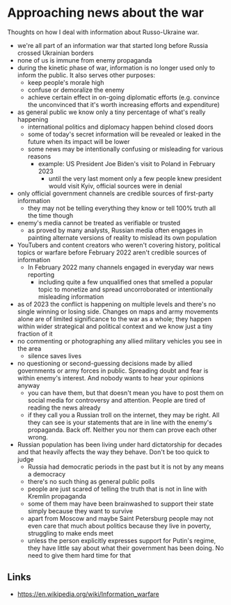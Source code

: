 # Approaching news about the war

Thoughts on how I deal with information about Russo-Ukraine war.

- we're all part of an information war that started long before Russia crossed Ukrainian borders
- none of us is immune from enemy propaganda
- during the kinetic phase of war, information is no longer used only to inform the public. It also serves other purposes:
  - keep people's morale high
  - confuse or demoralize the enemy
  - achieve certain effect in on-going diplomatic efforts (e.g. convince the unconvinced that it's worth increasing efforts and expenditure)
- as general public we know only a tiny percentage of what's really happening
  - international politics and diplomacy happen behind closed doors
  - some of today's secret information will be revealed or leaked in the future when its impact will be lower
  - some news may be intentionally confusing or misleading for various reasons
    - example: US President Joe Biden's visit to Poland in February 2023
      - until the very last moment only a few people knew president would visit Kyiv, official sources were in denial
- only official government channels are credible sources of first-party information
  - they may not be telling everything they know or tell 100% truth all the time though
- enemy's media cannot be treated as verifiable or trusted
  - as proved by many analysts, Russian media often engages in painting alternate versions of reality to mislead its own population
- YouTubers and content creators who weren't covering history, political topics or warfare before February 2022 aren't credible sources of information
  - In February 2022 many channels engaged in everyday war news reporting
    - including quite a few unqualified ones that smelled a popular topic to monetize and spread uncorroborated or intentionally misleading information
- as of 2023 the conflict is happening on multiple levels and there's no single winning or losing side. Changes on maps and army movements alone are of limited significance to the war as a whole; they happen within wider strategical and political context and we know just a tiny fraction of it
- no commenting or photographing any allied military vehicles you see in the area
  - silence saves lives
- no questioning or second-guessing decisions made by allied governments or army forces in public. Spreading doubt and fear is within enemy's interest. And nobody wants to hear your opinions anyway
  - you can have them, but that doesn't mean you have to post them on social media for controversy and attention. People are tired of reading the news already
  - if they call you a Russian troll on the internet, they may be right. All they can see is your statements that are in line with the enemy's propaganda. Back off. Neither you nor them can prove each other wrong.
- Russian population has been living under hard dictatorship for decades and that heavily affects the way they behave. Don't be too quick to judge 
  - Russia had democratic periods in the past but it is not by any means a democracy
  - there's no such thing as general public polls
  - people are just scared of telling the truth that is not in line with Kremlin propaganda
  - some of them may have been brainwashed to support their state simply because they want to survive
  - apart from Moscow and maybe Saint Petersburg people may not even care that much about politics because they live in poverty, struggling to make ends meet
  - unless the person explicitly expresses support for Putin's regime, they have little say about what their government has been doing. No need to give them hard time for that

## Links

- https://en.wikipedia.org/wiki/Information_warfare